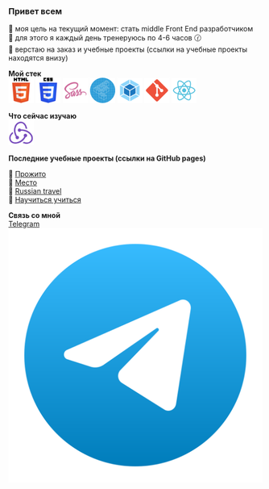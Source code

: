 ### Привет всем

  🔹 моя цель на текущий момент: стать middle Front End разработчиком <br>
  🔹 для этого я каждый день тренеруюсь по 4-6 часов 🕜 <br>
  🔹 верстаю на заказ и учебные проекты (ссылки на учебные проекты находятся внизу) <br>

**Мой стек** <br>
  <img src="icons/html.svg" height="50" alt="Html">
  <img src="icons/css.svg" height="50" alt="Css">
  <img src="icons/sass.svg" height="50" alt="Sass">
  <img src="icons/bem.svg" height="50" alt="БЭМ">
  <img src="icons/webpack.svg" height="50" alt="Webpack">
  <img src="icons/git.svg" height="50" alt="Git">
  <img src="icons/react.svg" height="50" alt="React">

**Что сейчас изучаю** <br>
  <img src="icons/redux.svg" height="50" alt="Redux">

**Последние учебные проекты (ссылки на GitHub pages)** <br>

  🔹 <a href="https://stelzf117.github.io/prozhito/">Прожито</a> <br>
  🔹 <a href="https://stelzf117.github.io/mesto-project/" target="_blank">Место</a> <br>
  🔹 <a href="https://stelzf117.github.io/russian-travel/" target="_blank">Russian travel</a> <br>
  🔹 <a href="https://stelzf117.github.io/how-to-learn/" target="_blank">Научиться учиться</a> <br>

**Связь со мной** <br>
<a href="https://t.me/Supernova5007">Telegram <img src="icons/telegram.svg" alt="telegram"></a>
